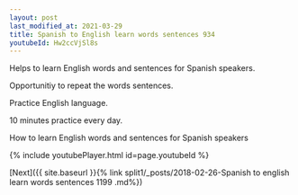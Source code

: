 ```yaml
---
layout: post
last_modified_at: 2021-03-29
title: Spanish to English learn words sentences 934 
youtubeId: Hw2ccVjSl8s
---
```

 
 
Helps to learn English words and sentences for Spanish speakers.

Opportunitiy to repeat the words sentences. 

Practice English language. 
 
10 minutes practice every day. 
 
How to learn English words and sentences for Spanish speakers 
 
{% include youtubePlayer.html id=page.youtubeId %}
 
 
[Next]({{ site.baseurl }}{% link  split1/_posts/2018-02-26-Spanish to english learn words sentences 1199 .md%})
 
